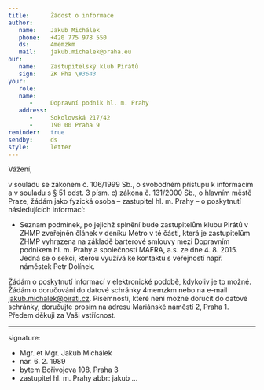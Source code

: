 ```yaml
---
title:      Žádost o informace
author:
   name:    Jakub Michálek
   phone:   +420 775 978 550
   ds:      4memzkm
   mail:    jakub.michalek@praha.eu
our:
   name:    Zastupitelský klub Pirátů
   sign:    ZK Pha \#3643
your:
   role:    
   name:
      -     Dopravní podnik hl. m. Prahy
   address:
      -     Sokolovská 217/42
      -     190 00 Praha 9
reminder:   true
sendby:     ds
style:      letter
---
```


Vážení,

v souladu se zákonem č. 106/1999 Sb., o svobodném přístupu k informacím a v souladu s § 51 odst. 3 písm. c) zákona č. 131/2000 Sb., o hlavním městě Praze, žádám jako fyzická osoba – zastupitel hl. m. Prahy – o poskytnutí následujících informací:

* Seznam podmínek, po jejichž splnění bude zastupitelům klubu Pirátů v ZHMP zveřejněn článek v deníku Metro v té části, která je zastupitelům ZHMP vyhrazena na základě barterové smlouvy mezi Dopravním podnikem hl. m. Prahy a společností MAFRA, a.s. ze dne 4. 8. 2015. Jedná se o sekci, kterou využívá ke kontaktu s veřejností např. náměstek Petr Dolínek. 

Žádám o poskytnutí informací v elektronické podobě, kdykoliv je to možné. Žádám o doručování do datové schránky 4memzkm nebo na e-mail jakub.michalek@pirati.cz. Písemnosti, které není možné doručit do datové schránky, doručujte prosím na adresu Mariánské náměstí 2, Praha 1. Předem děkuji za Vaši vstřícnost.

---
signature:
  - Mgr. et Mgr. Jakub Michálek
  - nar. 6. 2. 1989
  - bytem Bořivojova 108, Praha 3
  - zastupitel hl. m. Prahy
abbr:       jakub
...


